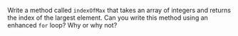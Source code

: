 Write a method called `indexOfMax` that takes an array of integers and returns the index of the largest element.
Can you write this method using an enhanced `for` loop?
Why or why not?